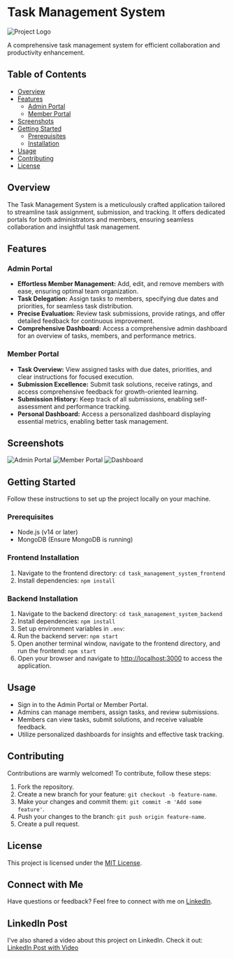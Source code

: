 # Task Management System

![Project Logo](project-logo.png)

A comprehensive task management system for efficient collaboration and productivity enhancement.

## Table of Contents

- [Overview](#overview)
- [Features](#features)
  - [Admin Portal](#admin-portal)
  - [Member Portal](#member-portal)
- [Screenshots](#screenshots)
- [Getting Started](#getting-started)
  - [Prerequisites](#prerequisites)
  - [Installation](#installation)
- [Usage](#usage)
- [Contributing](#contributing)
- [License](#license)

## Overview

The Task Management System is a meticulously crafted application tailored to streamline task assignment, submission, and tracking. It offers dedicated portals for both administrators and members, ensuring seamless collaboration and insightful task management.

## Features

### Admin Portal

- **Effortless Member Management:** Add, edit, and remove members with ease, ensuring optimal team organization.
- **Task Delegation:** Assign tasks to members, specifying due dates and priorities, for seamless task distribution.
- **Precise Evaluation:** Review task submissions, provide ratings, and offer detailed feedback for continuous improvement.
- **Comprehensive Dashboard:** Access a comprehensive admin dashboard for an overview of tasks, members, and performance metrics.

### Member Portal

- **Task Overview:** View assigned tasks with due dates, priorities, and clear instructions for focused execution.
- **Submission Excellence:** Submit task solutions, receive ratings, and access comprehensive feedback for growth-oriented learning.
- **Submission History:** Keep track of all submissions, enabling self-assessment and performance tracking.
- **Personal Dashboard:** Access a personalized dashboard displaying essential metrics, enabling better task management.

## Screenshots

![Admin Portal](screenshots/admin-portal.png)
![Member Portal](screenshots/member-portal.png)
![Dashboard](screenshots/dashboard.png)

## Getting Started

Follow these instructions to set up the project locally on your machine.

### Prerequisites

- Node.js (v14 or later)
- MongoDB (Ensure MongoDB is running)

### Frontend Installation

1. Navigate to the frontend directory: `cd task_management_system_frontend`
2. Install dependencies: `npm install`

### Backend Installation

1. Navigate to the backend directory: `cd task_management_system_backend`
2. Install dependencies: `npm install`
3. Set up environment variables in `.env`:
4. Run the backend server: `npm start`
5. Open another terminal window, navigate to the frontend directory, and run the frontend: `npm start`
6. Open your browser and navigate to [http://localhost:3000](http://localhost:3000) to access the application.

## Usage

- Sign in to the Admin Portal or Member Portal.
- Admins can manage members, assign tasks, and review submissions.
- Members can view tasks, submit solutions, and receive valuable feedback.
- Utilize personalized dashboards for insights and effective task tracking.

## Contributing

Contributions are warmly welcomed! To contribute, follow these steps:

1. Fork the repository.
2. Create a new branch for your feature: `git checkout -b feature-name`.
3. Make your changes and commit them: `git commit -m 'Add some feature'`.
4. Push your changes to the branch: `git push origin feature-name`.
5. Create a pull request.

## License

This project is licensed under the [MIT License](LICENSE).

## Connect with Me

Have questions or feedback? Feel free to connect with me on [LinkedIn](https://www.linkedin.com/in/your-username/).

## LinkedIn Post

I've also shared a video about this project on LinkedIn. Check it out: [LinkedIn Post with Video](https://www.linkedin.com/posts/your-username/your-post-link)
